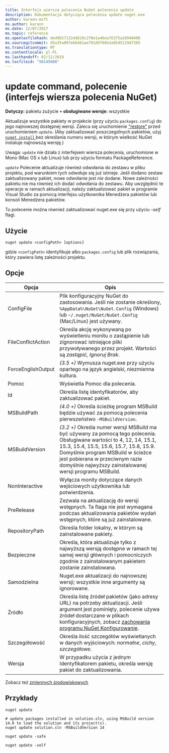 ```yaml
---
title: Interfejs wiersza polecenia NuGet polecenia update
description: Dokumentacja dotycząca polecenia update nuget.exe
author: karann-msft
ms.author: karann
ms.date: 12/07/2017
ms.topic: reference
ms.openlocfilehash: ded9b571324d810c2f0e1a46ea76375a28940406
ms.sourcegitcommit: d5a35a097e6b461ae791d9f66b3a85d5219d7305
ms.translationtype: MT
ms.contentlocale: pl-PL
ms.lasthandoff: 02/12/2019
ms.locfileid: "56145608"
---
```

# <a name="update-command-nuget-cli"></a>update command, polecenie (interfejs wiersza polecenia NuGet)

**Dotyczy:** pakietu zużycie &bullet; **obsługiwane wersje:** wszystkie

Aktualizuje wszystkie pakiety w projekcie (przy użyciu `packages.config`) do jego najnowszej dostępnej wersji. Zaleca się uruchomienie ["restore"](cli-ref-restore.md) przed uruchomieniem `update`. (Aby zaktualizować poszczególnych pakietów, użyj [ `nuget install` ](cli-ref-install.md) bez określania numeru wersji, w którym wielkość NuGet instaluje najnowszą wersję.)

Uwaga: `update` nie działa z interfejsem wiersza polecenia, uruchomione w Mono (Mac OS x lub Linux) lub przy użyciu formatu PackageReference.

`update` Polecenie aktualizuje również odwołania do zestawu w pliku projektu, pod warunkiem tych odwołuje się już istnieje. Jeśli dodano zestaw zaktualizowany pakiet, nowe odwołanie jest *nie* dodane. Nowe zależności pakietu nie ma również ich dodać odwołania do zestawu. Aby uwzględnić te operacje w ramach aktualizacji, należy zaktualizować pakiet w programie Visual Studio za pomocą interfejsu użytkownika Menedżera pakietów lub konsoli Menedżera pakietów.

To polecenie można również zaktualizować nuget.exe się przy użyciu *-self* flagi.

## <a name="usage"></a>Użycie

```cli
nuget update <configPath> [options]
```

gdzie `<configPath>` identyfikuje albo `packages.config` lub plik rozwiązania, który zawiera listę zależności projektu.

## <a name="options"></a>Opcje

| Opcja | Opis |
| --- | --- |
| ConfigFile | Plik konfiguracyjny NuGet do zastosowania. Jeśli nie zostanie określony, `%AppData%\NuGet\NuGet.Config` (Windows) lub `~/.nuget/NuGet/NuGet.Config` (Mac/Linux) jest używany.|
| FileConflictAction | Określa akcję wykonywaną po wyświetleniu monitu o zastąpienie lub zignorować istniejące pliki przywoływanego przez projekt. Wartości są *zastąpić, Ignoruj Brak*. |
| ForceEnglishOutput | *(3.5 +)* Wymusza nuget.exe przy użyciu opartego na język angielski, niezmienna kultura. |
| Pomoc | Wyświetla Pomoc dla polecenia. |
| Id | Określa listę identyfikatorów, aby zaktualizować pakiet. |
| MSBuildPath | *(4.0 +)*  Określa ścieżkę program MSBuild będzie używać za pomocą polecenia pierwszeństwo `-MSBuildVersion`. |
| MSBuildVersion | *(3.2 +)*  Określa numer wersji MSBuild ma być używany za pomocą tego polecenia. Obsługiwane wartości to 4, 12, 14, 15.1, 15.3, 15.4, 15.5, 15.6, 15.7, 15.8, 15.9. Domyślnie program MSBuild w ścieżce jest pobierana w przeciwnym razie domyślnie najwyższy zainstalowanej wersji programu MSBuild. |
| NonInteractive | Wyłącza monity dotyczące danych wejściowych użytkownika lub potwierdzenia. |
| PreRelease | Zezwala na aktualizację do wersji wstępnych. Ta flaga nie jest wymagana podczas aktualizowania pakietów wydań wstępnych, które są już zainstalowane. |
| RepositoryPath | Określa folder lokalny, w którym są zainstalowane pakiety. |
| Bezpieczne | Określa, która aktualizuje tylko z najwyższą wersją dostępne w ramach tej samej wersji głównych i pomocniczych zgodnie z zainstalowanym pakietem zostanie zainstalowana. |
| Samodzielna | Nuget.exe aktualizacji do najnowszej wersji; wszystkie inne argumenty są ignorowane. |
| Źródło | Określa listę źródeł pakietów (jako adresy URL) na potrzeby aktualizacji. Jeśli argument jest pominięty, polecenie używa źródeł dostarczane w plikach konfiguracyjnych, zobacz [zachowania programu NuGet Konfigurowanie](../consume-packages/configuring-nuget-behavior.md). |
| Szczegółowość | Określa ilość szczegółów wyświetlanych w danych wyjściowych: *normalne*, *cichy*, *szczegółowe*. |
| Wersja | W przypadku użycia z jednym Identyfikatorem pakietu, określa wersję pakiet do zaktualizowania. |

Zobacz też [zmiennych środowiskowych](cli-ref-environment-variables.md)

## <a name="examples"></a>Przykłady

```cli
nuget update

# update packages installed in solution.sln, using MSBuild version 14.0 to load the solution and its project(s).
nuget update solution.sln -MSBuildVersion 14

nuget update -safe

nuget update -self
```
